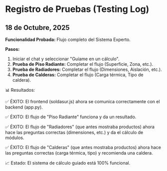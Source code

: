 # Registro de Pruebas (Testing Log)

## 18 de Octubre, 2025

**Funcionalidad Probada:** Flujo completo del Sistema Experto.

**Pasos:**
1.  Iniciar el chat y seleccionar "Guíame en un cálculo".
2.  **Prueba de Piso Radiante:** Completar el flujo (Superficie, Zona, etc.).
3.  **Prueba de Radiadores:** Completar el flujo (Dimensiones, Aislación, etc.).
4.  **Prueba de Calderas:** Completar el flujo (Carga térmica, Tipo de caldera).

📊 Resultados:

✅ ÉXITO: El frontend (soldasur.js) ahora se comunica correctamente con el backend (app.py).

✅ ÉXITO: El flujo de "Piso Radiante" funciona y da un resultado.

✅ ÉXITO: El flujo de "Radiadores" (que antes mostraba productos) ahora hace las preguntas correctas (dimensiones, etc.) y da el cálculo de módulos.

✅ ÉXITO: El flujo de "Calderas" (que antes mostraba productos) ahora hace las preguntas correctas (carga térmica, tipo) y recomienda una caldera.

📈 Estado: El sistema de cálculo guiado está 100% funcional. 
